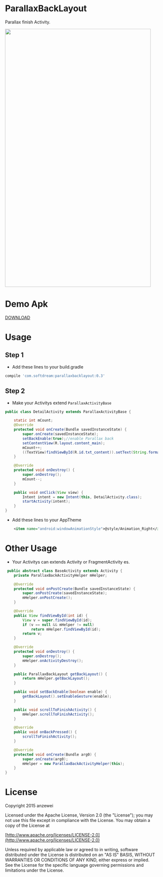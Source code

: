 # ParallaxBackLayout

Parallax finish Activity.

<img width="480" height="847" src="https://github.com/anzewei/ParallaxBackLayout/blob/master/ext/v0.2.gif" />

# Demo Apk

<a href="https://github.com/anzewei/ParallaxBackLayout/blob/master/ext/demo.apk?raw=true">DOWNLOAD</a>

# Usage

## Step 1

- Add these lines to your build.gradle

``` groovy
compile 'com.softdream:parallaxbacklayout:0.3'
``` 
	
## Step 2

- Make your Activitys extend `ParallaxActivityBase`

``` java
public class DetailActivity extends ParallaxActivityBase {

	static int mCount;
	@Override
	protected void onCreate(Bundle savedInstanceState) {
		super.onCreate(savedInstanceState);
		setBackEnable(true);//enable Parallax back
		setContentView(R.layout.content_main);
		mCount++;
		((TextView)findViewById(R.id.txt_content)).setText(String.format("%s %s",DetailActivity.class.getSimpleName(),mCount));
	}

	@Override
	protected void onDestroy() {
		super.onDestroy();
		mCount--;
	}

	public void onClick(View view) {
		Intent intent = new Intent(this, DetailActivity.class);
		startActivity(intent);
	}
}
```
- Add these lines to your AppTheme 

```xml
    <item name="android:windowAnimationStyle">@style/Animation_Right</item>
```

# Other Usage

- Your Activitys can extends Activity or FragmentActivity es.

``` java
 public abstract class BaseActivity extends Activity {
    private ParallaxBackActivityHelper mHelper;

    @Override
    protected void onPostCreate(Bundle savedInstanceState) {
        super.onPostCreate(savedInstanceState);
        mHelper.onPostCreate();
    }

    @Override
    public View findViewById(int id) {
        View v = super.findViewById(id);
        if (v == null && mHelper != null)
            return mHelper.findViewById(id);
        return v;
    }

    @Override
    protected void onDestroy() {
        super.onDestroy();
        mHelper.onActivityDestroy();
    }

    public ParallaxBackLayout getBackLayout() {
        return mHelper.getBackLayout();
    }

    public void setBackEnable(boolean enable) {
        getBackLayout().setEnableGesture(enable);
    }

    public void scrollToFinishActivity() {
        mHelper.scrollToFinishActivity();
    }

    @Override
    public void onBackPressed() {
        scrollToFinishActivity();
    }

    @Override
    protected void onCreate(Bundle arg0) {
        super.onCreate(arg0);
        mHelper = new ParallaxBackActivityHelper(this);
    }
}
```

# License

Copyright 2015 anzewei

Licensed under the Apache License, Version 2.0 (the "License"); you may not use this file except in compliance with the License. You may obtain a copy of the License at

[http://www.apache.org/licenses/LICENSE-2.0](http://www.apache.org/licenses/LICENSE-2.0)

Unless required by applicable law or agreed to in writing, software distributed under the License is distributed on an "AS IS" BASIS, WITHOUT WARRANTIES OR CONDITIONS OF ANY KIND, either express or implied. See the License for the specific language governing permissions and limitations under the License.